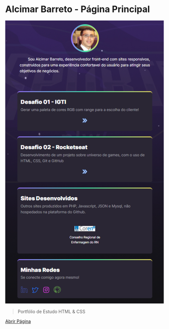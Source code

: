 # Alcimar Barreto - Página Principal

![Preview](./img/tela.png)

 > Portfólio de Estudo HTML & CSS

[Abrir Página](https://alcimarbarreto.github.io/)
